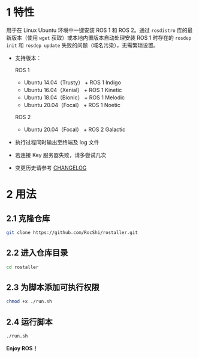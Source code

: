 # 1 特性

用于在 Linux Ubuntu 环境中一键安装 ROS 1 和 ROS 2。通过 `rosdistro` 库的最新版本（使用 `wget` 获取）或本地内置版本自动处理安装 ROS 1 时存在的 `rosdep init` 和 `rosdep update` 失败的问题（域名污染），无需繁琐设置。

- 支持版本：

  ROS 1

  - Ubuntu 14.04（Trusty） + ROS 1 Indigo
  - Ubuntu 16.04（Xenial） + ROS 1 Kinetic
  - Ubuntu 18.04（Bionic） + ROS 1 Melodic
  - Ubuntu 20.04（Focal） + ROS 1 Noetic

  ROS 2

  - Ubuntu 20.04（Focal） + ROS 2 Galactic

- 执行过程同时输出至终端及 log 文件

- 若连接 Key 服务器失败，请多尝试几次

- 变更历史请参考 [CHANGELOG](CHANGELOG.md)

# 2 用法

## 2.1 克隆仓库

```bash
git clone https://github.com/RocShi/rostaller.git
```

## 2.2 进入仓库目录

```bash
cd rostaller
```

## 2.3 为脚本添加可执行权限

```bash
chmod +x ./run.sh
```

## 2.4 运行脚本

```bash
./run.sh
```

**Enjoy ROS！**
